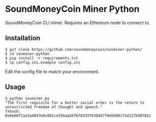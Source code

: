 # SoundMoneyCoin Miner Python

SoundMoneyCoin CLI miner. Requires an Ethereum node to connect to.

## Installation

```
$ git clone https://github.com/soundmoneycoin/sovminer-python/
$ cd sovminer-python
$ pip install -r requirements.txt
$ cp config.ini.example config.ini
```

Edit the config file to match your environment.

## Usage

```
$ python sovminer.py 
"The first requisite for a better social order is the return to unrestricted freedom of thought and speech."
Txhash: 0x8e60f11e3ad047e8c082ce35baa26f6f03337630dd7fdeb6901f3d127b907821
```
